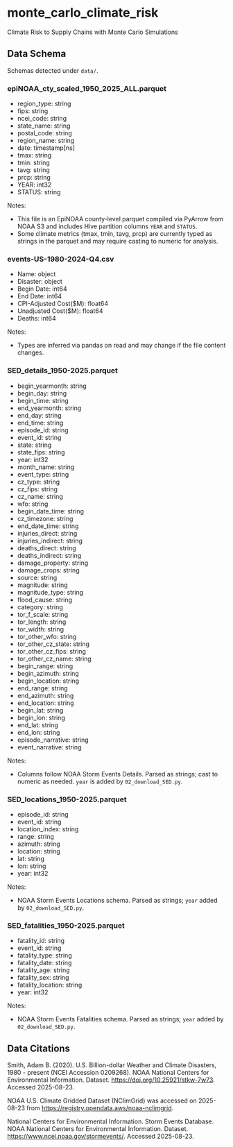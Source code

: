 # monte_carlo_climate_risk
Climate Risk to Supply Chains with Monte Carlo Simulations

## Data Schema

Schemas detected under `data/`.

### epiNOAA_cty_scaled_1950_2025_ALL.parquet
- region_type: string
- fips: string
- ncei_code: string
- state_name: string
- postal_code: string
- region_name: string
- date: timestamp[ns]
- tmax: string
- tmin: string
- tavg: string
- prcp: string
- YEAR: int32
- STATUS: string

Notes:
- This file is an EpiNOAA county-level parquet compiled via PyArrow from NOAA S3 and includes Hive partition columns `YEAR` and `STATUS`.
- Some climate metrics (tmax, tmin, tavg, prcp) are currently typed as strings in the parquet and may require casting to numeric for analysis.

### events-US-1980-2024-Q4.csv
- Name: object
- Disaster: object
- Begin Date: int64
- End Date: int64
- CPI-Adjusted Cost($M): float64
- Unadjusted Cost($M): float64
- Deaths: int64

Notes:
- Types are inferred via pandas on read and may change if the file content changes.

### SED_details_1950-2025.parquet
- begin_yearmonth: string
- begin_day: string
- begin_time: string
- end_yearmonth: string
- end_day: string
- end_time: string
- episode_id: string
- event_id: string
- state: string
- state_fips: string
- year: int32
- month_name: string
- event_type: string
- cz_type: string
- cz_fips: string
- cz_name: string
- wfo: string
- begin_date_time: string
- cz_timezone: string
- end_date_time: string
- injuries_direct: string
- injuries_indirect: string
- deaths_direct: string
- deaths_indirect: string
- damage_property: string
- damage_crops: string
- source: string
- magnitude: string
- magnitude_type: string
- flood_cause: string
- category: string
- tor_f_scale: string
- tor_length: string
- tor_width: string
- tor_other_wfo: string
- tor_other_cz_state: string
- tor_other_cz_fips: string
- tor_other_cz_name: string
- begin_range: string
- begin_azimuth: string
- begin_location: string
- end_range: string
- end_azimuth: string
- end_location: string
- begin_lat: string
- begin_lon: string
- end_lat: string
- end_lon: string
- episode_narrative: string
- event_narrative: string

Notes:
- Columns follow NOAA Storm Events Details. Parsed as strings; cast to numeric as needed. `year` is added by `02_download_SED.py`.

### SED_locations_1950-2025.parquet
- episode_id: string
- event_id: string
- location_index: string
- range: string
- azimuth: string
- location: string
- lat: string
- lon: string
- year: int32

Notes:
- NOAA Storm Events Locations schema. Parsed as strings; `year` added by `02_download_SED.py`.

### SED_fatalities_1950-2025.parquet
- fatality_id: string
- event_id: string
- fatality_type: string
- fatality_date: string
- fatality_age: string
- fatality_sex: string
- fatality_location: string
- year: int32

Notes:
- NOAA Storm Events Fatalities schema. Parsed as strings; `year` added by `02_download_SED.py`.

## Data Citations
Smith, Adam B. (2020). U.S. Billion-dollar Weather and Climate Disasters, 1980 - present (NCEI Accession 0209268). NOAA National Centers for Environmental Information. Dataset. https://doi.org/10.25921/stkw-7w73. Accessed 2025-08-23.

NOAA U.S. Climate Gridded Dataset (NClimGrid) was accessed on 2025-08-23 from https://registry.opendata.aws/noaa-nclimgrid.

National Centers for Environmental Information. Storm Events Database. NOAA National Centers for Environmental Information. Dataset. https://www.ncei.noaa.gov/stormevents/. Accessed 2025-08-23.